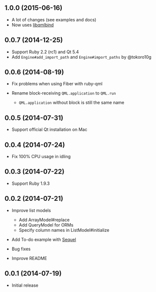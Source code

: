 ## 1.0.0 (2015-06-16)

* A lot of changes (see examples and docs)
* Now uses [libqmlbind](https://github.com/seanchas116/libqmlbind)

## 0.0.7 (2014-12-25)

* Support Ruby 2.2 (rc1) and Qt 5.4
* Add `Engine#add_import_path` and `Engine#import_paths` by @tokoro10g

## 0.0.6 (2014-08-19)

* Fix problems when using Fiber with ruby-qml

* Rename block-receiving `QML.application` to `QML.run`

  * `QML.application` without block is still the same name

## 0.0.5 (2014-07-31)

* Support official Qt installation on Mac

## 0.0.4 (2014-07-24)

* Fix 100% CPU usage in idling

## 0.0.3 (2014-07-22)

* Support Ruby 1.9.3

## 0.0.2 (2014-07-21)

* Improve list models

  * Add ArrayModel#replace
  * Add QueryModel for ORMs
  * Specify column names in ListModel#initialize

* Add To-do example with [Sequel](http://sequel.jeremyevans.net/)

* Bug fixes

* Improve README

## 0.0.1 (2014-07-19)

* Initial release
